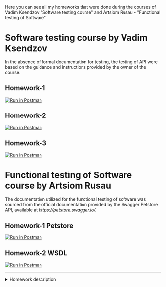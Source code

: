 Here you can see all my homeworks that were done during the courses of Vadim Ksendzov "Software testing course" and Artsiom Rusau - "Functional testing of Software"

# **Software testing course by Vadim Ksendzov**

In the absence of formal documentation for testing, the testing of API were based on the guidance and instructions provided by the owner of the course.

## Homework-1
[![Run in Postman](https://run.pstmn.io/button.svg)](https://god.gw.postman.com/run-collection/20918959-4a1fd678-4ee0-408f-a36a-6f6c91014abf?action=collection%2Ffork&source=rip_markdown&collection-url=entityId%3D20918959-4a1fd678-4ee0-408f-a36a-6f6c91014abf%26entityType%3Dcollection%26workspaceId%3Dca964f13-848f-4b00-8ba2-f7031801ec6b)

## Homework-2
[![Run in Postman](https://run.pstmn.io/button.svg)](https://god.gw.postman.com/run-collection/20918959-5c5dc0d2-bd6b-4f7a-90c7-7c515ae79563?action=collection%2Ffork&source=rip_markdown&collection-url=entityId%3D20918959-5c5dc0d2-bd6b-4f7a-90c7-7c515ae79563%26entityType%3Dcollection%26workspaceId%3Dca964f13-848f-4b00-8ba2-f7031801ec6b)

## Homework-3
[![Run in Postman](https://run.pstmn.io/button.svg)](https://god.gw.postman.com/run-collection/20918959-4a1a2b9b-bd0b-49f4-badb-c56fc3d5fdaf?action=collection%2Ffork&source=rip_markdown&collection-url=entityId%3D20918959-4a1a2b9b-bd0b-49f4-badb-c56fc3d5fdaf%26entityType%3Dcollection%26workspaceId%3Dca964f13-848f-4b00-8ba2-f7031801ec6b)

# **Functional testing of Software course by Artsiom Rusau**

The documentation utilized for the functional testing of software was sourced from the official documentation provided by the Swagger Petstore API, available at _https://petstore.swagger.io/._

## Homework-1 Petstore
[![Run in Postman](https://run.pstmn.io/button.svg)](https://god.gw.postman.com/run-collection/20918959-d60d0309-6b37-407f-a7f4-4e1d383a2ac9?action=collection%2Ffork&source=rip_markdown&collection-url=entityId%3D20918959-d60d0309-6b37-407f-a7f4-4e1d383a2ac9%26entityType%3Dcollection%26workspaceId%3D64867cde-bf6d-4a68-999f-d539fe76bc17)

## Homework-2 WSDL
[![Run in Postman](https://run.pstmn.io/button.svg)](https://god.gw.postman.com/run-collection/20918959-3fe82d20-364f-4e19-92ef-b71be1dc82c5?action=collection%2Ffork&source=rip_markdown&collection-url=entityId%3D20918959-3fe82d20-364f-4e19-92ef-b71be1dc82c5%26entityType%3Dcollection%26workspaceId%3D64867cde-bf6d-4a68-999f-d539fe76bc17)

------------------
<details>
<summary>
  Homework description 
</summary>

## **Homework-1**
Create requests in Postman
* Protocol: http
* IP: 162.55.220.72
* Port: 5005

### Task 1
Method: GET\
EndPoint: /get_method\
request url params: 
* name: str
* age: int

response: \
[\
    “Str”,\
    “Str”\
    ]

==================

### Task 2
Method: POST\
EndPoint: /user_info_3\
request form data:
* name: str
* age: int
* salary: int

response: \
{'name': name,\
'age': age,\
'salary': salary,\
'family': {'children': [['Alex', 24], ['Kate', 12]],\
&emsp;&emsp;&emsp;'u_salary_1_5_year': salary * 4}}

==================

### Task 3
Method: GET\
EndPoint: /object_info_1\
request url params: 
* name: str
* age: int
* weight: int

response:\
{'name': name,\
'age': age,\
'daily_food': weight * 0.012,\
'daily_sleep': weight * 2.5\
}

==================

### Task 4
Method: GET
EndPoint: /object_info_2
request url params: 
* name: str
* age: int
* salary: int

response: \
{'start_qa_salary': salary,\
'qa_salary_after_6_months': salary * 2,\
'qa_salary_after_12_months': salary * 2.7,\
'qa_salary_after_1.5_year': salary * 3.3,\
'qa_salary_after_3.5_years': salary * 3.8,\
'person': {'u_name': [user_name, salary, age],\
&emsp;&emsp;&emsp;'u_age': age,\
&emsp;&emsp;&emsp;'u_salary_5_years': salary * 4.2}\
}

==================

### Task 5
Method: GET
EndPoint: /object_info_3
request url params: 
* name: str
* age: int
* salary: int

response: \
{'name': name,\
'age': age,\
'salary': salary,\
'family': {'children': [['Alex', 24], ['Kate', 12]],\
&emsp;&emsp;&emsp;'pets': {'cat': {'name':'Sunny',\
&emsp;&emsp;&emsp;&emsp;&emsp;&emsp;'age': 3},\
&emsp;&emsp;&emsp;'dog': {'name':'Luky',\
&emsp;&emsp;&emsp;&emsp;&emsp;&emsp;'age': 4}},\
'u_salary_1_5_year': salary * 4}\
}

==================

### Task 6
Method: GET
EndPoint: /object_info_4
request url params: 
* name: str
* age: int
* salary: int

response: \
{'name': name,\
'age': int(age),\
'salary': [salary, str(salary * 2), str(salary * 3)]\
}

==================

### Task 7
Method: POST
EndPoint: /user_info_2
request form data: 
* name: str
* age: int
* salary: int

response: \
{'start_qa_salary': salary,\
'qa_salary_after_6_months': salary * 2,\
'qa_salary_after_12_months': salary * 2.7,\
'qa_salary_after_1.5_year': salary * 3.3,\
'qa_salary_after_3.5_years': salary * 3.8,\
'person': {'u_name': [user_name, salary, age],\
&emsp;&emsp;&emsp;
'u_age': age,\
&emsp;&emsp;&emsp;
'u_salary_5_years': salary * 4.2}\
}


## <b>Homework-2</b>
### Task 1
http://162.55.220.72:5005/first
1. Отправить запрос.
2. Статус код 200
3. Проверить, что в body приходит правильный string.

==================

### Task 2
http://162.55.220.72:5005/user_info_3
1. Отправить запрос.
2. Статус код 200
3. Спарсить response body в json.
4. Проверить, что name в ответе равно name s request (name вбить руками.)
5. Проверить, что age в ответе равно age s request (age вбить руками.)
6. Проверить, что salary в ответе равно salary s request (salary вбить руками.)
7. Спарсить request.
8. Проверить, что name в ответе равно name s request (name забрать из request.)
9. Проверить, что age в ответе равно age s request (age забрать из request.)
10. Проверить, что salary в ответе равно salary s request (salary забрать из request.)
11. Вывести в консоль параметр family из response.
12. Проверить что u_salary_1_5_year в ответе равно salary*4 (salary забрать из request)

==================

### Task 3
http://162.55.220.72:5005/object_info_3
1. Отправить запрос.
2. Статус код 200
3. Спарсить response body в json.
4. Спарсить request.
5. Проверить, что name в ответе равно name s request (name забрать из request.)
6. Проверить, что age в ответе равно age s request (age забрать из request.)
7. Проверить, что salary в ответе равно salary s request (salary забрать из request.)
8. Вывести в консоль параметр family из response.
9. Проверить, что у параметра dog есть параметры name.
10. Проверить, что у параметра dog есть параметры age.
11. Проверить, что параметр name имеет значение Luky.
12. Проверить, что параметр age имеет значение 4.
13. *Преобразовать задания 5-7 (сравнить идентичные поля в реквесте и респонсе) таким образом, чтобы это делалось ЗА ОДИН ТЕСТ (сразу все 3 поля) БЕЗ ЦИКЛОВ! (глубокое сравнение объектов)

==================

### Task 4
http://162.55.220.72:5005/object_info_4
1. Отправить запрос.
2. Статус код 200
3. Спарсить response body в json.
4. Спарсить request.
5. Проверить, что name в ответе равно name s request (name забрать из request.)
6. Проверить, что age в ответе равно age из request (age забрать из request.)
7. Вывести в консоль параметр salary из request.
8. Вывести в консоль параметр salary из response.
9. Вывести в консоль 0-й элемент параметра salary из response.
10. Вывести в консоль 1-й элемент параметра salary параметр salary из response.
11. Вывести в консоль 2-й элемент параметра salary параметр salary из response.
12. Проверить, что 0-й элемент параметра salary равен salary из request (salary забрать из request.)
13. Проверить, что 1-й элемент параметра salary равен salary*2 из request (salary забрать из request.)
14. Проверить, что 2-й элемент параметра salary равен salary*3 из request (salary забрать из request.)
15. Создать в окружении переменную name
16. Создать в окружении переменную age
17. Создать в окружении переменную salary
18. Передать в окружение переменную name
19. Передать в окружение переменную age
20. Передать в окружение переменную salary
21. Написать цикл который выведет в консоль по порядку элементы списка из параметра salary.

==================

### Task 5
http://162.55.220.72:5005/user_info_2
1. Вставить параметр salary из окружения в request
2. Вставить параметр age из окружения в age
3. Вставить параметр name из окружения в name
4. Отправить запрос.
5. Статус код 200
6. Спарсить response body в json.
7. Спарсить request.
8. Проверить, что json response имеет параметр start_qa_salary
9. Проверить, что json response имеет параметр qa_salary_after_6_months
10. Проверить, что json response имеет параметр qa_salary_after_12_months
11. Проверить, что json response имеет параметр qa_salary_after_1.5_year
12. Проверить, что json response имеет параметр qa_salary_after_3.5_years
13. Проверить, что json response имеет параметр person
14. Проверить, что параметр start_qa_salary равен salary из request (salary забрать из request.)
15. Проверить, что параметр qa_salary_after_6_months равен salary*2 из request (salary забрать из request.)
16. Проверить, что параметр qa_salary_after_12_months равен salary*2.7 из request (salary забрать из request.)
17. Проверить, что параметр qa_salary_after_1.5_year равен salary*3.3 из request (salary забрать из request.)
18. Проверить, что параметр qa_salary_after_3.5_years равен salary*3.8 из request (salary забрать из request.)
19. Проверить, что в параметре person, 1-й элемент из u_name равен salary из request (salary забрать из request.)
20. Проверить, что что параметр u_age равен age из request (age забрать из request.)
21. Проверить, что параметр u_salary_5_years равен salary*4.2 из request (salary забрать из request.)
22. *Написать цикл который выведет в консоль по порядку элементы списка из параметра person. будут проходить ОБА теста.
23. *Преобразовать задания 8 - 13 (проверить что в json имеется нужный параметр) таким образом, чтобы все проверки делались в цикле (1 проверка в цикле, в которую попадают нужные параметры). Название теста должно видоизменяться исходя из подаваемых данных. ( ${}  или другим способом)
24. *Преобразовать задания 14 - 18 (проверить что параметр равен salary умножить на коэффициент) таким образом, чтобы все проверки делались в цикле (1 проверка в цикле, в которую попадают нужные параметры). Название теста должно видоизменяться исходя из подаваемых данных. ( ${}  или другим способом)
25. *Преобразовать описанные выше задания 1 и 2 для данного эндпоинта в ОДИН ЦИКЛ, в котором будут проходить ОБА теста.


## <b>Homework-1 Petstore</b>
В рамках задания вам необходимо протестировать все методы, которые представлены для сервиса https://petstore.swagger.io/ в Postman и создать соответствующие коллекции.\
Обязательно используйте переменные для упрощения своей работы в Postman, например, для базового URL.\
Помимо создания коллекции по всем методам вам также вам необходимо:\
1. Написать тест, который проверяет статус код после удаления домашнего животного из базы
2. Создать несколько юзеров, используя метод createdWithArray
3. В теле запроса для создания питомца сделать динамические значения, которые будут автоматически генерироваться при отправке


## <b>Homework-2 WSDL</b>
Используя следующую WSDL https://is.gd/Tm9giG создайте рабочую коллекцию в Postman, с помощью которых можно определить: валюту страны, полную информацию о стране и информацию о языке конкретной страны. \
Для быстрой работы с методами установите расширение Wizdler для браузера.


</details>
